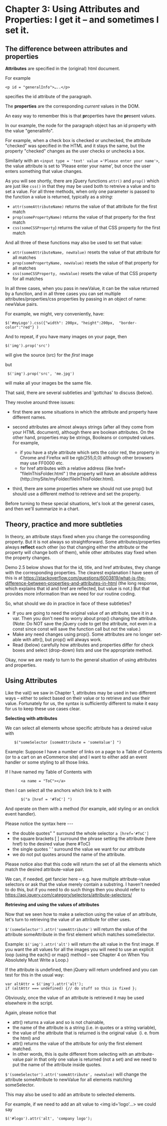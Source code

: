 # Chapter 3: Using Attributes and Properties: I get it – and sometimes I set it.

## The difference between attributes and properties

**Attributes** are specified in the (original) html document.  

For example
    
    <p id = "generalInfo">…..</p>  
    
specifies the id attribute of the paragraph.  

The **properties** are the corresponding _current_ values in the DOM.  

An easy way to remember this is that **pr**operties have the **pr**esent values.  

In our example, the node for the paragraph object has an id property with the value "generalInfo".

For example, when a check box is checked or unchecked, the attribute "checked" was specified in the HTML and it stays the same, but the property "checked" changes as the user checks or unchecks a box. 

Similarly with an `<input type = 'text' value ='Please enter your name'>`, the value attribute  is set to 'Please enter your name', but once the user enters something that value changes.

As you will see shortly, there are jQuery functions `attr()` and `prop()` which are just like `css()` in that they may be used both to retreive a value and to set a value. For all three methods, when only one parameter is passed to the function a value is returned, typically as a _string_:     
- `attr(someAttributeName)`  returns the value of that attribute for the first match
- `prop(somePropertyName)`   returns the value of that property for the first match
- `css(someCSSProperty`)     returns the value of that CSS property for the first match

And all three of these functions may also be used to set that value:    
- `attr(someAttributeName, newValue)`   resets the value of that attribute for all matches
- `prop(somePropertyName, newValue)`    resets the value of that property for all matches
- `css(someCSSProperty, newValue)`      resets the value of that CSS property for all matches

In all three cases, when you pass in newValue, it can be the value returned by a function, and in all three cases you can set multiple attributes/properties/css properties by passing in an object of name: newValue pairs.   


For example, we might, very conveniently, have:

    $('#myLogo').css({"width": 200px, "height":200px,  "border-color":"red"} )

And to repeat, if you have many images on your page, then
  
    $('img').prop('src')   
    
will give the source (src) for the _first_ image 

but

     $('img').prop('src', 'me.jpg') 

will make all your images be the same file.

That said, there are several subtleties and 'gottchas' to discuss (below).  

They revolve around three issues:
- first there are some situations in which the attribute and property have different names. 
- second attributes are almost always strings (after all they come from your HTML document), although there are boolean attributes.
  On the other hand,  properties may be strings, Booleans or computed values. For example, 
  - if you have a style attribute which sets the color red, the property in Chrome and Firefox will be rgb(255,0,0) although other browsers may use FF0000 etc. 
  - for href attributes with a relative address (like href= "fileInThisFolder.html" )  the property will have an absolute address (http://mySite/myFolder/fileInThisFolder.html).

- third, there are some properties where we should not use prop() but should use a different method to retrieve and set the property.  

Before turning to these special situations, let's look at the general cases, and then we'll summarize in a chart.

## Theory, practice and more subtleties

In theory, an attribute stays fixed when you change the corresponding property.  But it is not always so straightforward. Some attributes/properties always **reflect** each other (so that changing either the attribute or the property will change both of them), while other attributes stay fixed when the property changes.  

Demo 2.5 below shows that for the id, title, and href attributes, they change with the corresponding properties. The clearest explanation I have seen of this is at https://stackoverflow.com/questions/6003819/what-is-the-difference-between-properties-and-attributes-in-html (the long response, which explains that id and href are reflected, but value is not.) But that provides more information than we need for our routine coding.

So, what should we do in practice in face of these subtleties? 

- If you are going to need the original value of an attribute, save it in a var. Then you don't need to worry about prop() changing the attribute. (Note: Do NOT save the jQuery code to get the attribute, not  even in a const since const will save the function call but not the value.) 
- Make any need changes using prop(). Some attributes are no longer set-able with attr(), but prop() will always work. 
- Read (below) carefully how attributes and properties differ for check boxes and select (drop-down) lists and use the appropriate method.

Okay, now we are ready to turn to the general situation of using attributes and properties. 


## Using Attributes

Like the val() we saw in Chapter 1, attributes may be used in two different ways – either to select based on their value or to retrieve and use their value. Fortunately for us, the syntax is sufficiently different to make it easy for us to keep these use cases clear. 

**Selecting with attributes**

We can select all elements whose specific attribute has a desired value with  
        
        $("someSelector [someAttribute = 'someValue'] ")  
        
Example: Suppose I have a number of links on a page to a Table of Contents (or to a cart on an eCommerce site) and I want to either add an event handler or some styling to all those links.  

If I have named my Table of Contents with 

           <a name = "ToC"></a>  

then I can select all the anchors which link to it with 

           $("a [href = '#ToC'] ")

And operate on them with a method (for example, add styling or an onclick event handler). 

Please notice the syntax here --- 
- the double quotes" " surround the whole selector `a [href='#ToC']`
- the square brackets [ ] surround the phrase setting the attribute (here href) to the desired value (here #ToC)
- the single quotes ' ' surround the value we want for our attribute 
- we do not put quotes around the name of the attribute. 

Please notice also that this code will return the set of all the elements which match the desired attribute-value pair.

We can, if needed, get fancier here – e.g. have  multiple attribute-value selectors or ask that the value merely contain a substring.  I haven't needed to do this, but if you need to do such things then you should refer to https://api.jquery.com/category/selectors/attribute-selectors/  

**Retrieving and using the values of attributes** 

Now that we seen how to make a selection using the value of an attribute, let's turn to retrieving the value of an attribute for other uses.

`$'(someSelector').attr('someAttribute')` will return the value of the attribute someAttribute in the first element which matches someSelector.

Example: `$('img').attr('alt')` will return the alt value in the first image. If you want the alt values for all the images you will need to use an explicit loop (using the each() or map() method – see Chapter 4 on When You Absolutely Must Write a Loop.)  

If the attribute is undefined, then jQuery will return undefined and you can test for this in the usual way:

    var altAttr = $('img').attr('alt'); 
    if (altAttr === undefined) {// do stuff so this is fixed };

Obviously, once the value of an attribute is retrieved it may be used elsewhere in the script.

Again, please notice that 
- attr() returns a value and so is not chainable, 
- the name of the attribute is a string (i.e. in quotes or a string variable), 
- the value of the attribute that is returned is the original value  (i. e. from the html)  and 
- attr() returns the value of the attribute for only the first element matched.
- In other words, this is quite different from selecting with an attribute-value pair in that only one value is returned (not a set) and we need to put the name of the attribute inside quotes.

`$'(someSelector').attr('someAttribute', newValue)` will change the attribute someAttribute to newValue for all elements matching someSelector.   

This may also be used to add an attribute to selected elements. 

For example, if we need to add an alt value to <img id='logo'…> we could say 

    $('#logo').attr('alt', 'company logo');






